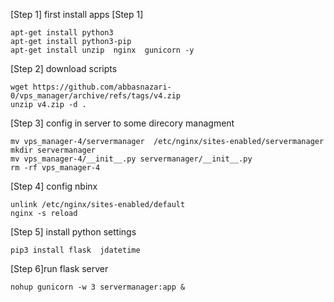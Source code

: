 [Step 1] first install apps [Step 1]

    apt-get install python3
    apt-get install python3-pip 
    apt-get install unzip  nginx  gunicorn -y

[Step 2] download scripts

    wget https://github.com/abbasnazari-0/vps_manager/archive/refs/tags/v4.zip
    unzip v4.zip -d .

[Step 3] config in server to some direcory managment

    mv vps_manager-4/servermanager  /etc/nginx/sites-enabled/servermanager
    mkdir servermanager 
    mv vps_manager-4/__init__.py servermanager/__init__.py
    rm -rf vps_manager-4

[Step 4] config nbinx

    unlink /etc/nginx/sites-enabled/default
    nginx -s reload

[Step 5] install python settings

    pip3 install flask  jdatetime

[Step 6]run flask server

    nohup gunicorn -w 3 servermanager:app &

